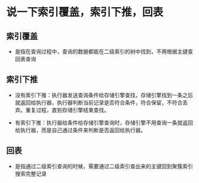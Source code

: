 # 说一下索引覆盖，索引下推，回表

 ## 索引覆盖

  - 是指在查询过程中，查询的数据都能在二级索引的树中找到，不用根据主键查回表查询

 ## 索引下推

  - 没有索引下推：执行器发送查询条件给存储引擎查找，存储引擎找到一条之后就返回给执行器，执行器判断当前记录是否符合条件，符合保留，不符合丢弃。重复过程，直到存储引擎结束查找。

  -  有索引下推：执行器给条件给存储引擎查询时，存储引擎不用查询一条就返回给执行器，而是自己通过条件来判断是否返回给执行器。

 ## 回表

  - 是指通过二级索引查询的时候，需要通过二级索引查出来的主键回到聚簇索引搜索完整记录

